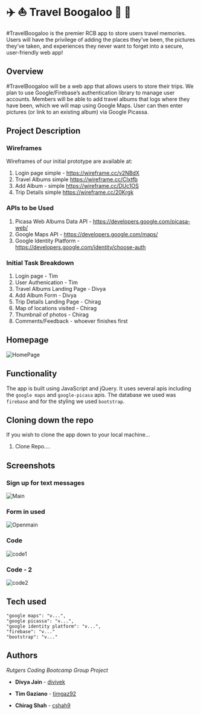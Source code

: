 # :airplane: :boat:  Travel Boogaloo :bullettrain_side: :rocket:
#TravelBoogaloo is the premier RCB app to store users travel memories. Users will have the privilege of adding the places they’ve been, the pictures they’ve taken, and experiences they never want to forget into a secure, user-friendly web app!



## Overview

#TravelBoogaloo will be a web app that allows users to store their trips. We plan to use Google/Firebase’s authentication library to manage user accounts. Members will be able to add travel albums that logs where they have been, which we will map using Google Maps. User can then enter pictures (or link to an existing album) via Google Picassa.

## Project Description

### Wireframes
Wireframes of our initial prototype are available at: 
1. Login page simple - https://wireframe.cc/v2NBdX
2. Travel Albums simple https://wireframe.cc/CIxtfb
3. Add Album - simple https://wireframe.cc/DUc1OS 
4. Trip Details simple https://wireframe.cc/20Krgk

### APIs to be Used
1. Picasa Web Albums Data API - https://developers.google.com/picasa-web/
2. Google Maps API - https://developers.google.com/maps/
3. Google Identity Platform - https://developers.google.com/identity/choose-auth 

### Initial Task Breakdown
1. Login page - Tim
  1. User Authenication - Tim
2. Travel Albums Landing Page - Divya
  1. Add Album Form - Divya
3. Trip Details Landing Page - Chirag
  1. Map of locations visited - Chirag
  2. Thumbnail of photos - Chirag
  3. Comments/Feedback - whoever finishes first



## Homepage
![HomePage](screenshots/homepage.png)

## Functionality
The app is built using JavaScript and jQuery. It uses several apis including the `google maps` and `google-picasa` apis. The database we used was `firebase` and for the styling we used `bootstrap`.



## Cloning down the repo
If you wish to clone the app down to your local machine...
  1. Clone Repo....



## Screenshots

### Sign up for text messages
![Main](screenshots/homepage.png)

### Form in used
![Openmain](screenshots/use_homepage.png)

### Code
![code1](screenshots/code1.png)

### Code - 2
![code2](screenshots/code2.png)




## Tech used

    "google maps": "v...",
    "google picassa": "v...",
    "google identity platform": "v...",
    "firebase": "v..."
    "bootstrap": "v..."

## Authors
*Rutgers Coding Bootcamp Group Project*
* **Divya Jain** - [divivek](https://github.com/divivek)

* **Tim Gaziano** - [timgaz92](https://github.com/timgaz92)

* **Chirag Shah** - [cshah9](https://github.com/cshah9)






